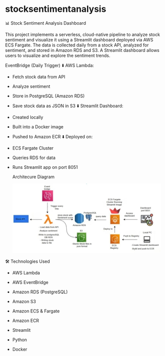 # stocksentimentanalysis
📊 Stock Sentiment Analysis Dashboard

This project implements a serverless, cloud-native pipeline to analyze stock sentiment and visualize it using a Streamlit dashboard deployed via AWS ECS Fargate. The data is collected daily from a stock API, analyzed for sentiment, and stored in Amazon RDS and S3. A Streamlit dashboard allows users to visualize and explore the sentiment trends.

EventBridge (Daily Trigger)
       ⬇️
AWS Lambda:
  - Fetch stock data from API
  - Analyze sentiment
  - Store in PostgreSQL (Amazon RDS)
  - Save stock data as JSON in S3
       ⬇️
Streamlit Dashboard:
  - Created locally
  - Built into a Docker image
  - Pushed to Amazon ECR
       ⬇️
Deployed on:
  - ECS Fargate Cluster
  - Queries RDS for data
  - Runs Streamlit app on port 8051

    Architecure Diagram

    ![stocksentimentanalysis](stockarch.jpeg)
 

🛠️ Technologies Used

  - AWS Lambda

  - AWS EventBridge

  - Amazon RDS (PostgreSQL)

  - Amazon S3

  - Amazon ECS & Fargate

  - Amazon ECR

  - Streamlit

  - Python

  - Docker
    
